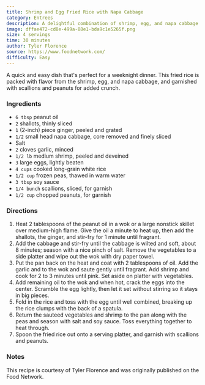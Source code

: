 ```yaml
---
title: Shrimp and Egg Fried Rice with Napa Cabbage
category: Entrees
description: A delightful combination of shrimp, egg, and napa cabbage stir-fried with rice and garnished with scallions and peanuts.
image: dffae472-cd8e-499a-88e1-bda9c1e5265f.png
size: 4 servings
time: 30 minutes
author: Tyler Florence
source: https://www.foodnetwork.com/
difficulty: Easy
---
```


A quick and easy dish that's perfect for a weeknight dinner. This fried rice is packed with flavor from the shrimp, egg, and napa cabbage, and garnished with scallions and peanuts for added crunch.

### Ingredients

* `6 tbsp` peanut oil
* `2` shallots, thinly sliced
* `1` (2-inch) piece ginger, peeled and grated
* `1/2` small head napa cabbage, core removed and finely sliced
* Salt
* `2` cloves garlic, minced
* `1/2 lb` medium shrimp, peeled and deveined
* `3` large eggs, lightly beaten
* `4 cups` cooked long-grain white rice
* `1/2 cup` frozen peas, thawed in warm water
* `3 tbsp` soy sauce
* `1/4 bunch` scallions, sliced, for garnish
* `1/2 cup` chopped peanuts, for garnish

### Directions

1. Heat 2 tablespoons of the peanut oil in a wok or a large nonstick skillet over medium-high flame. Give the oil a minute to heat up, then add the shallots, the ginger, and stir-fry for 1 minute until fragrant. 
2. Add the cabbage and stir-fry until the cabbage is wilted and soft, about 8 minutes; season with a nice pinch of salt. Remove the vegetables to a side platter and wipe out the wok with dry paper towel.
3. Put the pan back on the heat and coat with 2 tablespoons of oil. Add the garlic and to the wok and saute gently until fragrant. Add shrimp and cook for 2 to 3 minutes until pink. Set aside on platter with vegetables. 
4. Add remaining oil to the wok and when hot, crack the eggs into the center. Scramble the egg lightly, then let it set without stirring so it stays in big pieces. 
5. Fold in the rice and toss with the egg until well combined, breaking up the rice clumps with the back of a spatula. 
6. Return the sauteed vegetables and shrimp to the pan along with the peas and season with salt and soy sauce. Toss everything together to heat through. 
7. Spoon the fried rice out onto a serving platter, and garnish with scallions and peanuts.

### Notes

This recipe is courtesy of Tyler Florence and was originally published on the Food Network.